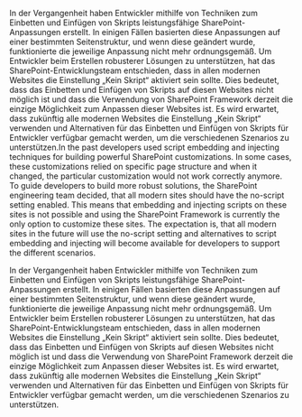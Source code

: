 <span data-ttu-id="ebd67-p116">In der Vergangenheit haben Entwickler mithilfe von Techniken zum Einbetten und Einfügen von Skripts leistungsfähige SharePoint-Anpassungen erstellt. In einigen Fällen basierten diese Anpassungen auf einer bestimmten Seitenstruktur, und wenn diese geändert wurde, funktionierte die jeweilige Anpassung nicht mehr ordnungsgemäß. Um Entwickler beim Erstellen robusterer Lösungen zu unterstützen, hat das SharePoint-Entwicklungsteam entschieden, dass in allen modernen Websites die Einstellung „Kein Skript“ aktiviert sein sollte. Dies bedeutet, dass das Einbetten und Einfügen von Skripts auf diesen Websites nicht möglich ist und dass die Verwendung von SharePoint Framework derzeit die einzige Möglichkeit zum Anpassen dieser Websites ist. Es wird erwartet, dass zukünftig alle modernen Websites die Einstellung „Kein Skript“ verwenden und Alternativen für das Einbetten und Einfügen von Skripts für Entwickler verfügbar gemacht werden, um die verschiedenen Szenarios zu unterstützen.</span><span class="sxs-lookup"><span data-stu-id="ebd67-p116">In the past developers used script embedding and injecting techniques for building powerful SharePoint customizations. In some cases, these customizations relied on specific page structure and when it changed, the particular customization would not work correctly anymore. To guide developers to build more robust solutions, the SharePoint engineering team decided, that all modern sites should have the no-script setting enabled. This means that embedding and injecting scripts on these sites is not possible and using the SharePoint Framework is currently the only option to customize these sites. The expectation is, that all modern sites in the future will use the no-script setting and alternatives to script embedding and injecting will become available for developers to support the different scenarios.</span></span>

In der Vergangenheit haben Entwickler mithilfe von Techniken zum Einbetten und Einfügen von Skripts leistungsfähige SharePoint-Anpassungen erstellt. In einigen Fällen basierten diese Anpassungen auf einer bestimmten Seitenstruktur, und wenn diese geändert wurde, funktionierte die jeweilige Anpassung nicht mehr ordnungsgemäß. Um Entwickler beim Erstellen robusterer Lösungen zu unterstützen, hat das SharePoint-Entwicklungsteam entschieden, dass in allen modernen Websites die Einstellung „Kein Skript“ aktiviert sein sollte. Dies bedeutet, dass das Einbetten und Einfügen von Skripts auf diesen Websites nicht möglich ist und dass die Verwendung von SharePoint Framework derzeit die einzige Möglichkeit zum Anpassen dieser Websites ist. Es wird erwartet, dass zukünftig alle modernen Websites die Einstellung „Kein Skript“ verwenden und Alternativen für das Einbetten und Einfügen von Skripts für Entwickler verfügbar gemacht werden, um die verschiedenen Szenarios zu unterstützen.
